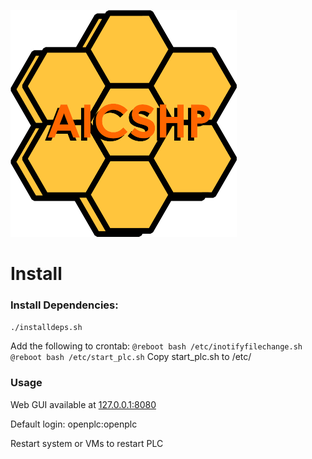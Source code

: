 ![](assets/20230303_131323_AICSHP-logo.png)

# Install

### Install Dependencies:

`./installdeps.sh`

Add the following to crontab:
`@reboot bash /etc/inotifyfilechange.sh`
`@reboot bash /etc/start_plc.sh`
Copy start\_plc.sh to /etc/

### Usage

Web GUI available at [127.0.0.1:8080](127.0.0.1:8080)

Default login: openplc:openplc

Restart system or VMs to restart PLC
